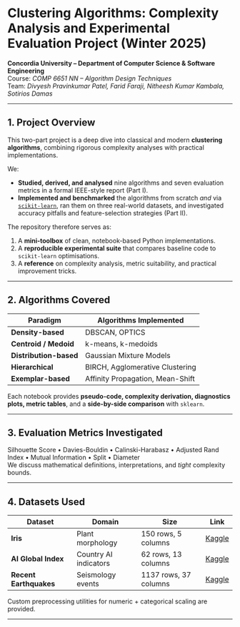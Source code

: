 
# Clustering Algorithms: Complexity Analysis and Experimental Evaluation Project (Winter 2025)

**Concordia University – Department of Computer Science & Software Engineering**  
Course: *COMP 6651 NN – Algorithm Design Techniques*  
Team: *Divyesh Pravinkumar Patel, Farid Faraji, Nitheesh Kumar Kambala, Sotirios Damas*  

---

## 1. Project Overview
This two-part project is a deep dive into classical and modern **clustering algorithms**, combining rigorous complexity analyses with practical implementations.  

We:

* **Studied, derived, and analysed** nine algorithms and seven evaluation metrics in a formal IEEE-style report (Part I).  
* **Implemented and benchmarked** the algorithms from scratch *and* via [`scikit-learn`](https://scikit-learn.org/stable/index.html#), ran them on three real-world datasets, and investigated accuracy pitfalls and feature-selection strategies (Part II).  

The repository therefore serves as:

1. A **mini-toolbox** of clean, notebook-based Python implementations.
2. A **reproducible experimental suite** that compares baseline code to `scikit-learn` optimisations.
3. A **reference** on complexity analysis, metric suitability, and practical improvement tricks.


---

## 2. Algorithms Covered
| Paradigm | Algorithms Implemented |
|----------|-----------------------|
| **Density-based** | DBSCAN, OPTICS |
| **Centroid / Medoid** | k-means, k-medoids |
| **Distribution-based** | Gaussian Mixture Models  |
| **Hierarchical** | BIRCH, Agglomerative Clustering |
| **Exemplar-based** | Affinity Propagation, Mean-Shift |

Each notebook provides **pseudo-code, complexity derivation, diagnostics plots, metric tables**, and a **side-by-side comparison** with `sklearn`.

---

## 3. Evaluation Metrics Investigated
Silhouette Score • Davies-Bouldin • Calinski-Harabasz • Adjusted Rand Index • Mutual Information • Split • Diameter  
We discuss mathematical definitions, interpretations, and *tight* complexity bounds.

---

## 4. Datasets Used
| Dataset | Domain | Size | Link |
|---------|--------|------|------|
| **Iris** | Plant morphology | 150 rows, 5 columns | [Kaggle](https://www.kaggle.com/datasets/himanshunakrani/iris-dataset) |
| **AI Global Index** | Country AI indicators | 62 rows, 13 columns | [Kaggle](https://www.kaggle.com/datasets/katerynameleshenko/ai-index) |
| **Recent Earthquakes** | Seismology events | 1137 rows, 37 columns | [Kaggle](https://www.kaggle.com/datasets/shreyasur965/recent-earthquakes) |

Custom preprocessing utilities for numeric + categorical scaling are provided.

---

